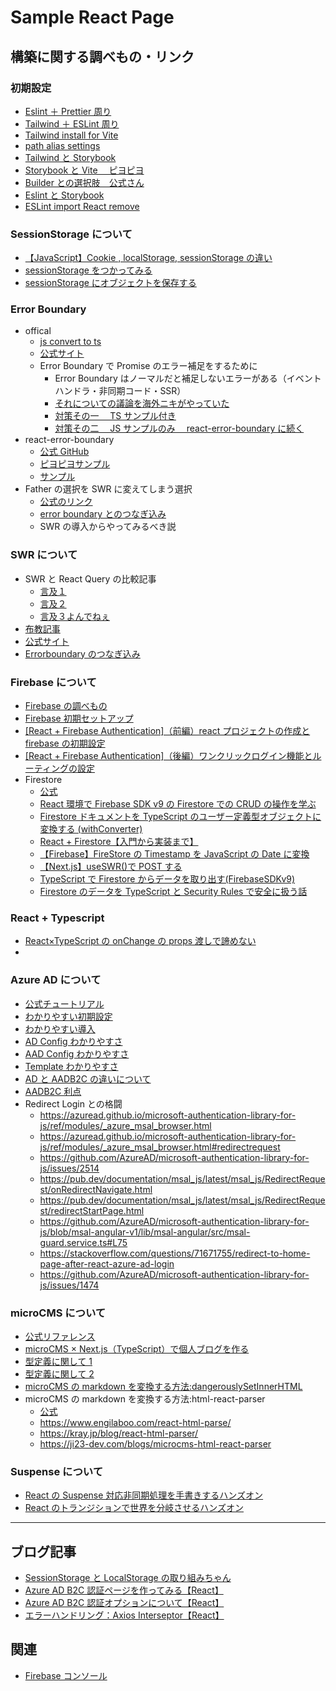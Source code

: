 # Sample React Page

## 構築に関する調べもの・リンク

### 初期設定

- [Eslint ＋ Prettier 周り](https://zenn.dev/longbridge/articles/ae3aa36cf17d73)
- [Tailwind ＋ ESLint 周り](https://zenn.dev/hisho/articles/ef1f12f9888064)
- [Tailwind install for Vite](https://tailwindcss.com/docs/guides/vite)
- [path alias settings](https://chaika.hatenablog.com/entry/2022/05/14/083000)
- [Tailwind と Storybook](https://zenn.dev/ikekyo/articles/react-tailwind-storybook)
- [Storybook と Vite 　ピヨピヨ](https://zenn.dev/longbridge/scraps/20f19ab7586c8b)
- [Builder との選択肢　公式さん](https://storybook.js.org/blog/storybook-for-vite/)
- [Eslint と Storybook](https://github.com/storybookjs/eslint-plugin-storybook#usage)
- [ESLint import React remove](https://zenn.dev/kaikii/articles/7f14be0586128d)

### SessionStorage について

- [【JavaScript】Cookie , localStorage, sessionStorage の違い](https://qiita.com/terufumi1122/items/76bafb9eed7cfc77b798)
- [sessionStorage をつかってみる](https://qiita.com/uralogical/items/ade858ccfa164d164a3b)
- [sessionStorage にオブジェクトを保存する](https://qiita.com/HuntingRathalos/items/2f23d0e7da0d68bc608c)

### Error Boundary

- offical
  - [js convert to ts](https://gist.github.com/esemeniuc/0586ff44995f370064bebf90134948ef)
  - [公式サイト](https://ja.reactjs.org/docs/error-boundaries.html)
  - Error Boundary で Promise のエラー補足をするために
    - Error Boundary はノーマルだと補足しないエラーがある（イベントハンドラ・非同期コード・SSR）
    - [それについての議論を海外ニキがやっていた](https://github.com/facebook/react/issues/11409)
    - [対策その一　 TS サンプル付き](https://www.asobou.co.jp/blog/web/error-boundary)
    - [対策その二　 JS サンプルのみ　 react-error-boundary に続く](https://qiita.com/nuko-suke/items/fdecac831533c3d8bbf0#:~:text=React%20%E3%81%AB%E3%81%AF%20Error%20Boundary,%E8%A1%A8%E7%A4%BA%E3%81%99%E3%82%8B%20React%20%E3%82%B3%E3%83%B3%E3%83%9D%E3%83%BC%E3%83%8D%E3%83%B3%E3%83%88%E3%81%A7%E3%81%99%E3%80%82)
- react-error-boundary
  - [公式 GitHub](https://github.com/bvaughn/react-error-boundary)
  - [ピヨピヨサンプル](https://zenn.dev/longbridge/articles/b7e76b31f993d9)
  - [サンプル](https://zenn.dev/taka_shino/articles/eccce2ee48e17f)
- Father の選択を SWR に変えてしまう選択
  - [公式のリンク](https://swr.vercel.app/ja/docs/error-handling)
  - [error boundary とのつなぎ込み](https://deecode.net/?p=2056)
  - SWR の導入からやってみるべき説

### SWR について

- SWR と React Query の比較記事
  - [言及１](https://zenn.dev/terrierscript/articles/2020-07-28-swr-react-query)
  - [言及２](https://scrapbox.io/fsubal/SWR_vs_React_Query)
  - [言及３よんでねぇ](https://blog.logrocket.com/swr-vs-tanstack-query-react/)
- [布教記事](https://zenn.dev/mast1ff/articles/5b48a87242f9f0)
- [公式サイト](https://swr.vercel.app/ja)
- [Errorboundary のつなぎ込み](https://deecode.net/?p=2056)

### Firebase について

- [Firebase の調べもの](https://yoheiko.com/blog/react%E3%81%A7%E3%81%AE%E3%83%A6%E3%83%BC%E3%82%B6%E3%83%BC%E8%AA%8D%E8%A8%BC%E3%80%90react-firebase-hooks%E3%81%A7%E5%AE%9F%E8%A3%85%E3%80%91/)
- [Firebase 初期セットアップ](https://reffect.co.jp/react/react-firebase-auth)
- [[React + Firebase Authentication]（前編）react プロジェクトの作成と firebase の初期設定](https://tech-lab.sios.jp/archives/31047)
- [[React + Firebase Authentication]（後編）ワンクリックログイン機能とルーティングの設定](https://tech-lab.sios.jp/archives/31117)
- Firestore
  - [公式](https://firebase.google.com/docs/firestore/manage-data/add-data?hl=ja)
  - [React 環境で Firebase SDK v9 の Firestore での CRUD の操作を学ぶ](https://reffect.co.jp/react/react-crud-firebase-9)
  - [Firestore ドキュメントを TypeScript のユーザー定義型オブジェクトに変換する (withConverter)](https://maku.blog/p/bw9kv6g/)
  - [React + Firestore【入門から実装まで】](https://yoheiko.com/blog/react-firestore%E3%80%90%E5%85%A5%E9%96%80%E3%81%8B%E3%82%89%E5%AE%9F%E8%A3%85%E3%81%BE%E3%81%A7%E3%80%91/)
  - [【Firebase】FireStore の Timestamp を JavaScript の Date に変換](https://bnsgt.hatenablog.com/entry/2021/10/15/092713)
  - [【Next.js】useSWR()で POST する](https://omkz.net/nextjs-swr-post/#mutate-%E3%82%92%E4%BD%BF%E3%81%A3%E3%81%9F%E3%83%87%E3%83%BC%E3%82%BF%E3%81%AE%E6%9B%B4%E6%96%B0%E6%96%B9%E6%B3%95)
  - [TypeScript で Firestore からデータを取り出す(FirebaseSDKv9)](<https://tiratom.hatenablog.com/entry/2022/03/12/TypeScript%E3%81%A7Firestore%E3%81%8B%E3%82%89%E3%83%87%E3%83%BC%E3%82%BF%E3%82%92%E5%8F%96%E3%82%8A%E5%87%BA%E3%81%99(FirebaseSDKv9)>)
  - [Firestore のデータを TypeScript と Security Rules で安全に扱う話](https://www.gixo.jp/blog/15372/)

### React + Typescript

- [React×TypeScript の onChange の props 渡しで諦めない](https://zenn.dev/nbr41to/articles/3f1ae8cbc532b6)
-

### Azure AD について

- [公式チュートリアル](https://learn.microsoft.com/ja-jp/azure/active-directory/develop/tutorial-v2-react)
- [わかりやすい初期設定](https://fwywd.com/tech/aadb2c-auth)
- [わかりやすい導入](https://fwywd.com/tech/nextjs-azure-ad-b2c)
- [AD Config わかりやすさ](https://qiita.com/kujila_shiro/items/425e059afe542fa428cc)
- [AAD Config わかりやすさ](https://github.com/Azure-Samples/ms-identity-javascript-react-tutorial/blob/main/1-Authentication/2-sign-in-b2c/SPA/src/authConfig.js)
- [Template わかりやすさ](https://learn.microsoft.com/ja-jp/azure/active-directory/develop/tutorial-v2-react)
- [AD と AADB2C の違いについて](https://jpazureid.github.io/blog/azure-active-directory/azure-ad-b2c-fundamentals/)
- [AADB2C 利点](https://www.sigmact.com/updated/azure/azureadb2c/azureadb2c/)
- Redirect Login との格闘
  - https://azuread.github.io/microsoft-authentication-library-for-js/ref/modules/_azure_msal_browser.html
  - https://azuread.github.io/microsoft-authentication-library-for-js/ref/modules/_azure_msal_browser.html#redirectrequest
  - https://github.com/AzureAD/microsoft-authentication-library-for-js/issues/2514
  - https://pub.dev/documentation/msal_js/latest/msal_js/RedirectRequest/onRedirectNavigate.html
  - https://pub.dev/documentation/msal_js/latest/msal_js/RedirectRequest/redirectStartPage.html
  - https://github.com/AzureAD/microsoft-authentication-library-for-js/blob/msal-angular-v1/lib/msal-angular/src/msal-guard.service.ts#L75
  - https://stackoverflow.com/questions/71671755/redirect-to-home-page-after-react-azure-ad-login
  - https://github.com/AzureAD/microsoft-authentication-library-for-js/issues/1474

### microCMS について

- [公式リファレンス](https://document.microcms.io/content-api/get-list-contents)
- [microCMS × Next.js（TypeScript）で個人ブログを作る](https://qiita.com/hinako_n/items/e53b02c241b8e35d42cb#blogs)
- [型定義に関して 1](https://waml.dev/blog/nextjs-1)
- [型定義に関して 2](https://zenn.dev/sora_kumo/articles/2876c8f98eca56)
- [microCMS の markdown を変換する方法:dangerouslySetInnerHTML](https://hatolabo.com/programming/react%E3%81%A7html%E6%96%87%E5%AD%97%E5%88%97%E3%82%92%E6%8F%8F%E7%94%BB%E3%81%99%E3%82%8Bdangerouslysetinnerhtml)
- microCMS の markdown を変換する方法:html-react-parser
  - [公式](https://github.com/remarkablemark/html-react-parser#install)
  - https://www.engilaboo.com/react-html-parse/
  - https://kray.jp/blog/react-html-parser/
  - https://ji23-dev.com/blogs/microcms-html-react-parser

### Suspense について

- [React の Suspense 対応非同期処理を手書きするハンズオン](https://zenn.dev/uhyo/books/react-concurrent-handson)
- [React のトランジションで世界を分岐させるハンズオン](https://zenn.dev/uhyo/books/react-concurrent-handson-2)

---

## ブログ記事

- [SessionStorage と LocalStorage の取り組みちゃん](https://tech-lab.sios.jp/archives/32834)
- [Azure AD B2C 認証ページを作ってみる【React】](https://tech-lab.sios.jp/archives/33189)
- [Azure AD B2C 認証オプションについて【React】](https://tech-lab.sios.jp/archives/33229)
- [エラーハンドリング：Axios Interseptor【React】](https://tech-lab.sios.jp/archives/33155)

## 関連

- [Firebase コンソール](https://console.firebase.google.com/project/sample-react-blog/firestore?hl=ja)
